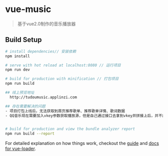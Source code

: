 # vue-music

> 基于vue2.0制作的音乐播放器

## Build Setup

``` bash
# install dependencies// 安装依赖
npm install

# serve with hot reload at localhost:8080 // 运行项目
npm run dev

# build for production with minification // 打包项目
npm run build

## 线上预览地址
  http://tudoumusic.applinzi.com

## 存在需要解决的问题
- 项目打包上线后，无法获取到首页推荐歌单、推荐歌单详情、歌词数据
- QQ音乐现在需要加入vkey参数获取播放源，但是自己通过接口去拿到vkey并拼接上后，并不能正常播放，如果写死一个vkey，有效期只有一天


# build for production and view the bundle analyzer report
npm run build --report
```

For detailed explanation on how things work, checkout the [guide](http://vuejs-templates.github.io/webpack/) and [docs for vue-loader](http://vuejs.github.io/vue-loader).
